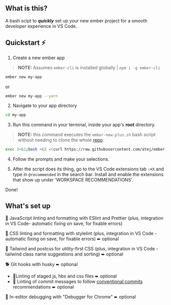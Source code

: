 ## What is this?

A bash scipt to **_quickly_** set up your new ember project for a smooth developer experience in VS Code.

## Quickstart ⚡

1. Create a new ember app

> **NOTE:** Assumes `ember-cli` is installed globally | `npm i -g ember-cli`

```bash
ember new my-app
```
or
```bash
ember new my-app --yarn
```

2. Navigate to your app directory

```bash
cd my-app
```

3. Run this command in your terminal, inside your app's **root** directory.

> **NOTE:** this command executes the `ember-new-plus.sh` bash script without needing to clone the whole [repo](https://github.com/atej/ember-new-plus).

```bash
exec 3<&1;bash <&3 <(curl https://raw.githubusercontent.com/atej/ember-new-plus/master/dist/ember-new-plus.sh 2> /dev/null)
```

4. Follow the prompts and make your selections.

5. After the script does its thing, go to the VS Code extensions tab `⇧⌘X` and type in `@recommended` in the search bar. Install and enable the extensions that show up under 'WORKSPACE RECOMMENDATIONS'.

Done!

## What's set up

🎨 JavaScript linting and formatting with ESlint and Prettier (plus, integration in VS Code- automatic fixing on save, for fixable errors)

👔 CSS linting and formatting with stylelint (plus, integration in VS Code - automatic fixing on save, for fixable errors) ➨ optional

🌊 Tailwind and postcss for utility-first CSS (plus, integration in VS Code - tailwind class name suggestions and sorting) ➨ optional

🐕️ Git hooks with husky ➨ optional
- 🧹Linting of staged js, hbs and css files ➨ optional
- 📩 Linting of commit messages to follow [conventional commits](https://www.conventionalcommits.org/)  recommendations ➨ optional

🐞 In-editor debugging with "Debugger for Chrome" ➨ optional
